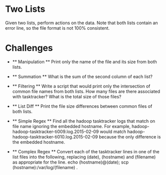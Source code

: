 Two Lists
============

Given two lists, perform actions on the data. Note that both lists contain an error line, so the file format is not 100% consistent. 

# Challenges

- ** Manipulation **
Print only the name of the file and its size from both lists. 

- ** Summation **
What is the sum of the second column of each list? 

- ** Filtering ** 
Write a script that would print only the intersection of common file names from both lists. 
How many files are there associated with tasktracker? What is the total size of those files? 

- ** List Diff **
Print the file size differences between common files of both lists.  

- ** Simple Regex **
Find all the hadoop tasktracker logs that match on file name ignoring the embedded hostname. For example, hadoop-hadoop-tasktracker-ti009.log.2015-02-09 would match hadoop-hadoop-tasktracker-ti010.log.2015-02-09 because the only difference is the embedded hostname. 

- ** Complex Regex **
Convert each of the tasktracker lines in one of the list files into the following, replacing (date), (hostname) and (filename) as appropriate for the line. 
echo (hostname)@(date); scp (hostname):/var/log/(filename) . 
